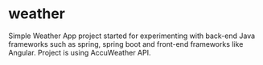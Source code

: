 # weather
Simple Weather App project started for experimenting with back-end Java frameworks such as spring, spring boot and front-end frameworks like Angular. Project is using AccuWeather API.
